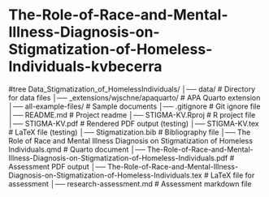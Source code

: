 # The-Role-of-Race-and-Mental-Illness-Diagnosis-on-Stigmatization-of-Homeless-Individuals-kvbecerra
#tree
Data_Stigmatization_of_HomelessIndividuals/
│── data/                                          # Directory for data files
│── _extensions/wjschne/apaquarto/                 # APA Quarto extension
│── all-example-files/                             # Sample documents
│── .gitignore                                     # Git ignore file
│── README.md                                      # Project readme
│── STIGMA-KV.Rproj                                # R project file
│── STIGMA-KV.pdf                                  # Rendered PDF output (testing)
│── STIGMA-KV.tex                                  # LaTeX file (testing)
│── Stigmatization.bib                             # Bibliography file
│── The Role of Race and Mental Illness Diagnosis on Stigmatization of Homeless Individuals.qmd  # Quarto document
│── The-Role-of-Race-and-Mental-Illness-Diagnosis-on-Stigmatization-of-Homeless-Individuals.pdf  # Assessment PDF output
│── The-Role-of-Race-and-Mental-Illness-Diagnosis-on-Stigmatization-of-Homeless-Individuals.tex  # LaTeX file for assessment
│── research-assessment.md                         # Assessment markdown file
